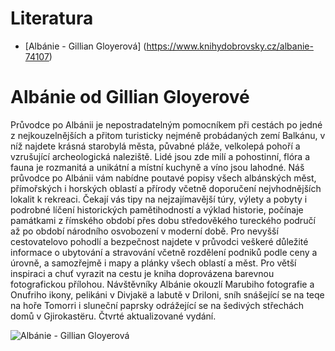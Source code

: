 # Literatura
* [Albánie - Gillian Gloyerová]
(https://www.knihydobrovsky.cz/albanie-74107) 

# Albánie od Gillian Gloyerové
Průvodce po Albánii je nepostradatelným pomocníkem při cestách po jedné z nejkouzelnějších a přitom turisticky nejméně probádaných zemí Balkánu, v níž najdete krásná starobylá města, půvabné pláže, velkolepá pohoří a vzrušující archeologická naleziště. Lidé jsou zde milí a pohostinní, flóra a fauna je rozmanitá a unikátní a místní kuchyně a víno jsou lahodné. Náš průvodce po Albánii vám nabídne poutavé popisy všech albánských měst, přímořských i horských oblastí a přírody včetně doporučení nejvhodnějších lokalit k rekreaci. Čekají vás tipy na nejzajímavější túry, výlety a pobyty i podrobné líčení historických pamětihodností a výklad historie, počínaje památkami z římského období přes dobu středověkého tureckého područí až po období národního osvobození v moderní době. Pro nevyšší cestovatelovo pohodlí a bezpečnost najdete v průvodci veškeré důležité informace o ubytování a stravování včetně rozdělení podniků podle ceny a úrovně, a samozřejmě i mapy a plánky všech oblastí a měst. Pro větší inspiraci a chuť vyrazit na cestu je kniha doprovázena barevnou fotografickou přílohou. Návštěvníky Albánie okouzlí Marubiho fotografie a Onufriho ikony, pelikáni v Divjakë a labutě v Driloni, sníh snášející se na teqe na hoře Tomorri i sluneční paprsky odrážející se na šedivých střechách domů v Gjirokastëru. Čtvrté aktualizované vydání.

![Albánie - Gillian Gloyerová](/img/book_image.jpg)